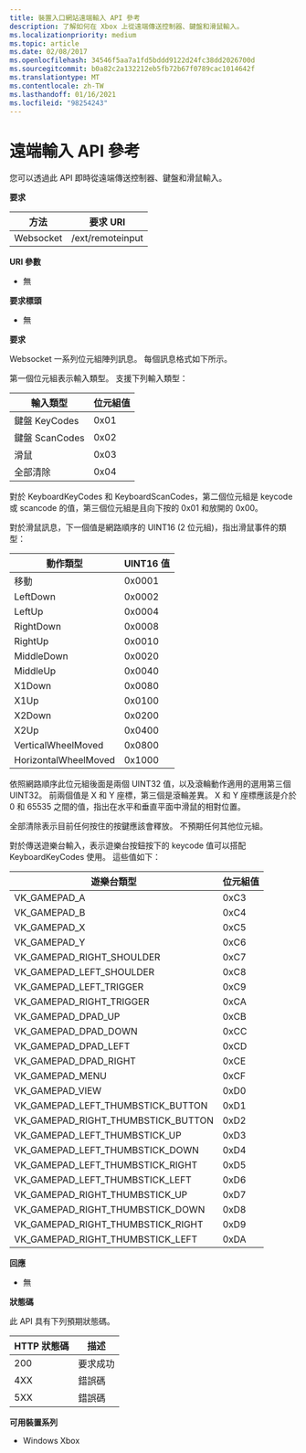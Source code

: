 ```yaml
---
title: 裝置入口網站遠端輸入 API 參考
description: 了解如何在 Xbox 上從遠端傳送控制器、鍵盤和滑鼠輸入。
ms.localizationpriority: medium
ms.topic: article
ms.date: 02/08/2017
ms.openlocfilehash: 34546f5aa7a1fd5bddd9122d24fc38dd2026700d
ms.sourcegitcommit: b0a82c2a132212eb5fb72b67f0789cac1014642f
ms.translationtype: MT
ms.contentlocale: zh-TW
ms.lasthandoff: 01/16/2021
ms.locfileid: "98254243"
---
```

# <a name="remote-input-api-reference"></a>遠端輸入 API 參考   
您可以透過此 API 即時從遠端傳送控制器、鍵盤和滑鼠輸入。

**要求**

| 方法 | 要求 URI |
|--------|-------------|
| Websocket | /ext/remoteinput |

**URI 參數**

- 無

**要求標頭**

- 無

**要求**

Websocket 一系列位元組陣列訊息。 每個訊息格式如下所示。

第一個位元組表示輸入類型。 支援下列輸入類型：

| 輸入類型 | 位元組值 |
|------------|------------|
| 鍵盤 KeyCodes | 0x01 |
| 鍵盤 ScanCodes | 0x02 |
| 滑鼠 | 0x03 |
| 全部清除 | 0x04 |

對於 KeyboardKeyCodes 和 KeyboardScanCodes，第二個位元組是 keycode 或 scancode 的值，第三個位元組是且向下按的 0x01 和放開的 0x00。

對於滑鼠訊息，下一個值是網路順序的 UINT16 (2 位元組)，指出滑鼠事件的類型：

| 動作類型 | UINT16 值 |
|-------------|--------------|
| 移動 | 0x0001 |
| LeftDown | 0x0002 |
| LeftUp | 0x0004 |
| RightDown | 0x0008 |
| RightUp | 0x0010 |
| MiddleDown | 0x0020 |
| MiddleUp | 0x0040 |
| X1Down | 0x0080 |
| X1Up | 0x0100 |
| X2Down | 0x0200 |
| X2Up | 0x0400 |
| VerticalWheelMoved | 0x0800 |
| HorizontalWheelMoved | 0x1000 |

依照網路順序此位元組後面是兩個 UINT32 值，以及滾輪動作適用的選用第三個 UINT32。 前兩個值是 X 和 Y 座標，第三個是滾輪差異。 X 和 Y 座標應該是介於 0 和 65535 之間的值，指出在水平和垂直平面中滑鼠的相對位置。

全部清除表示目前任何按住的按鍵應該會釋放。 不預期任何其他位元組。

對於傳送遊樂台輸入，表示遊樂台按鈕按下的 keycode 值可以搭配 KeyboardKeyCodes 使用。 這些值如下：

| 遊樂台類型 | 位元組值 |
|--------------|------------|
| VK_GAMEPAD_A                       |  0xC3 |
| VK_GAMEPAD_B                       |  0xC4 |
| VK_GAMEPAD_X                       |  0xC5 |
| VK_GAMEPAD_Y                       |  0xC6 |
| VK_GAMEPAD_RIGHT_SHOULDER          |  0xC7 |
| VK_GAMEPAD_LEFT_SHOULDER           |  0xC8 |
| VK_GAMEPAD_LEFT_TRIGGER            |  0xC9 |
| VK_GAMEPAD_RIGHT_TRIGGER           |  0xCA |
| VK_GAMEPAD_DPAD_UP                 |  0xCB |
| VK_GAMEPAD_DPAD_DOWN               |  0xCC |
| VK_GAMEPAD_DPAD_LEFT               |  0xCD |
| VK_GAMEPAD_DPAD_RIGHT              |  0xCE |
| VK_GAMEPAD_MENU                    |  0xCF |
| VK_GAMEPAD_VIEW                    |  0xD0 |
| VK_GAMEPAD_LEFT_THUMBSTICK_BUTTON  |  0xD1 |
| VK_GAMEPAD_RIGHT_THUMBSTICK_BUTTON |  0xD2 |
| VK_GAMEPAD_LEFT_THUMBSTICK_UP      |  0xD3 |
| VK_GAMEPAD_LEFT_THUMBSTICK_DOWN    |  0xD4 |
| VK_GAMEPAD_LEFT_THUMBSTICK_RIGHT   |  0xD5 |
| VK_GAMEPAD_LEFT_THUMBSTICK_LEFT    |  0xD6 |
| VK_GAMEPAD_RIGHT_THUMBSTICK_UP     |  0xD7 |
| VK_GAMEPAD_RIGHT_THUMBSTICK_DOWN   |  0xD8 |
| VK_GAMEPAD_RIGHT_THUMBSTICK_RIGHT  |  0xD9 |
| VK_GAMEPAD_RIGHT_THUMBSTICK_LEFT   |  0xDA |

**回應**   

- 無

**狀態碼**

此 API 具有下列預期狀態碼。

HTTP 狀態碼 | 描述 |
|----------------|-------------|
| 200 | 要求成功 |
| 4XX | 錯誤碼 |
| 5XX | 錯誤碼 |

**可用裝置系列**

* Windows Xbox
